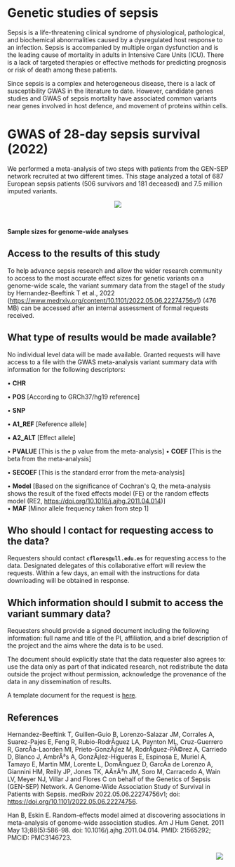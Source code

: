 <a name="Sepsisgenetics"></a>
# Genetic studies of sepsis
Sepsis is a life-threatening clinical syndrome of physiological, pathological, and biochemical abnormalities caused by a dysregulated host response to an infection. Sepsis is accompanied by multiple organ dysfunction and is the leading cause of mortality in adults in Intensive Care Units (ICU). There is a lack of targeted therapies or effective methods for predicting prognosis or risk of death among these patients.

Since sepsis is a complex and heterogeneous disease, there is a lack of susceptibility GWAS in the literature to date. However, candidate genes studies and GWAS of sepsis mortality have associated common variants near genes involved in host defence, and movement of proteins within cells.

<a name="study1"></a>
# GWAS of 28-day sepsis survival (2022)
We performed a meta-analysis of two steps with patients from the GEN-SEP network recruited at two different times. This stage analyzed a total of 687 European sepsis patients (506 survivors and 181 deceased) and 7.5 million imputed variants.

<p align="center">
  <img src="https://github.com/genomicsITER/Sepsisgenetics/blob/master/images/Figure_sepsis_survival.png" width="auto"/>
</p>
<p><br></p>
<!-- ![What is this](Figure_sepsis_survival.png) -->

**Sample sizes for genome-wide analyses**

## Access to the results of this study
To help advance sepsis research and allow the wider research community to access to the most accurate effect sizes for genetic variants on a genome-wide scale, the variant summary data from the stage1 of the study by Hernandez-Beeftink T et al., 2022 (https://www.medrxiv.org/content/10.1101/2022.05.06.22274756v1) (476 MB) can be accessed after an internal assessment of formal requests received.

## What type of results would be made available?
No individual level data will be made available. Granted requests will have access to a file with the GWAS meta-analysis variant summary data with information for the following descriptors:

   •	**CHR**
   
   •	**POS**
      [According to GRCh37/hg19 reference]
   
   •	**SNP**
   
   •	**A1_REF**
      [Reference allele]
      
   •	**A2_ALT**
      [Effect allele]
   
   •  **PVALUE**
      [This is the p value from the meta-analysis]
   •  **COEF**
      [This is the beta from the meta-analysis]
      
   •  **SECOEF**
      [This is the standard error from the meta-analysis]
       
   •  **Model**
      [Based on the significance of Cochran's Q, the meta-analysis shows the result of the fixed effects model (FE) or the random effects model (RE2, https://doi.org/10.1016/j.ajhg.2011.04.014)]       
   •  **MAF**
      [Minor allele frequency taken from step 1]

## Who should I contact for requesting access to the data?
Requesters should contact **`cflores@ull.edu.es`** for requesting access to the data. Designated delegates of this collaborative effort will review the requests. Within a few days, an email with the instructions for data downloading will be obtained in response.

## Which information should I submit to access the variant summary data?
Requesters should provide a signed document including the following information: full name and title of the PI, affiliation, and a brief description of the project and the aims where the data is to be used. 

The document should explicitly state that the data requester also agrees to: use the data only as part of that indicated research, not redistribute the data outside the project without permission, acknowledge the provenance of the data in any dissemination of results.

A template document for the request is [here](https://github.com/genomicsITER/Sepsisgenetics/blob/master/Request_template.txt).

## References
Hernandez-Beeftink T, Guillen-Guio B, Lorenzo-Salazar JM, Corrales A, Suarez-Pajes E, Feng R, Rubio-RodrÃ­guez LA, Paynton ML, Cruz-Guerrero R, GarcÃ­a-Laorden MI, Prieto-GonzÃ¡lez M, RodrÃ­guez-PÃ©rez A, Carriedo D, Blanco J, AmbrÃ³s A, GonzÃ¡lez-Higueras E, Espinosa E, Muriel A, Tamayo E, Martin MM, Lorente L, DomÃ­nguez D, GarcÃ­a de Lorenzo A, Giannini HM, Reilly JP, Jones TK, AÃ±Ã³n JM, Soro M, Carracedo A, Wain LV, Meyer NJ, Villar J and Flores C on behalf of the Genetics of Sepsis (GEN-SEP) Network. A Genome-Wide Association Study of Survival in Patients with Sepsis. medRxiv 2022.05.06.22274756v1; doi: https://doi.org/10.1101/2022.05.06.22274756.

Han B, Eskin E. Random-effects model aimed at discovering associations in meta-analysis of genome-wide association studies. Am J Hum Genet. 2011 May 13;88(5):586-98. doi: 10.1016/j.ajhg.2011.04.014. PMID: 21565292; PMCID: PMC3146723.

<p align="right">
  <a href="#Sepsisgenetics" title="Up">
    <img src="https://github.com/genomicsITER/Sepsisgenetics/blob/master/images/home-icon.png" style="float: right; margin: 10px; padding: 2px;" />
  </a>
</p>
